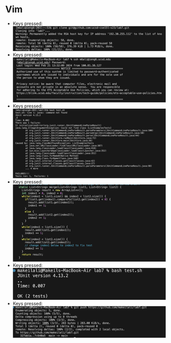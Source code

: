 # Vim
- Keys pressed:
![image](https://github.com/makeilali/cse15l-lab-reports/blob/main/Screenshot%202024-02-27%20at%205.08.29%20PM.png?raw=true)
- Keys pressed:
![image](https://github.com/makeilali/cse15l-lab-reports/blob/main/Screenshot%202024-02-27%20at%205.08.44%20PM.png?raw=true)
- Keys pressed:
![image](https://github.com/makeilali/cse15l-lab-reports/blob/main/Screenshot%202024-02-27%20at%205.09.28%20PM.png?raw=true)
- Keys pressed:
![image](https://github.com/makeilali/cse15l-lab-reports/blob/main/Screenshot%202024-02-27%20at%205.11.10%20PM.png?raw=true)
- Keys pressed:
![image](https://github.com/makeilali/cse15l-lab-reports/blob/main/Screenshot%202024-02-27%20at%205.12.16%20PM.png?raw=true)
- Keys pressed:
![image](https://github.com/makeilali/cse15l-lab-reports/blob/main/Screenshot%202024-02-27%20at%206.17.42%20PM.png?raw=true)
